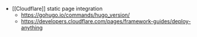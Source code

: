 - [[Cloudflare]] static page integration
	- https://gohugo.io/commands/hugo_version/
	- https://developers.cloudflare.com/pages/framework-guides/deploy-anything
